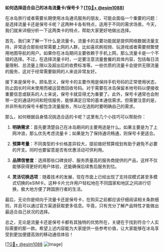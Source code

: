 **如何选择适合自己的冰岛流量卡/保号卡？[[TG💪+ @esim1088](https://t.me/s/esim1088)]**

在冰岛旅行或者需要长期使用冰岛通讯服务的朋友，可能会面临一个重要的问题：是选择流量卡还是保号卡呢？这两种卡各有特点，适用于不同的需求场景。今天，我们就来详细分析一下这两类卡的特点，帮助大家更好地做出选择。

首先，我们来了解一下什么是流量卡。流量卡的主要功能就是提供网络数据流量支持，非常适合那些经常需要上网的人群，比如喜欢刷视频、玩游戏或者需要频繁使用地图导航的用户。如果你在冰岛期间主要依赖于手机上网，那么流量卡是一个不错的选择。不过，在选择流量卡时，一定要注意流量套餐的具体内容，包括每日流量限制、总流量上限以及超出后的收费标准等。一些优质的流量卡会提供无限流量的服务，这对于经常需要联网的人来说非常友好。

接下来是保号卡。顾名思义，保号卡的主要作用是保持手机号码的正常使用状态，防止因长时间未使用而被运营商回收号码。对于需要在冰岛保留本地号码以便接收重要信息或联系的人士来说，保号卡就显得尤为重要了。此外，保号卡通常也会附带一定的通话时间和短信服务，能够满足日常的基本通信需求。但需要注意的是，并非所有的保号卡都包含流量服务，所以在选购时要明确自己的需求。

那么，如何根据自身情况挑选合适的卡呢？这里有几个小技巧可以帮助你：

1. **明确需求**：首先要清楚自己在冰岛期间的主要用途是什么。如果主要是为了上网冲浪，那么优先考虑流量卡；如果是为了保持通讯畅通，则保号卡更适合。
   
2. **预算考量**：不同类型的卡价格差异较大，提前做好预算规划有助于避免不必要的开支。同时也要留意是否有优惠活动可供利用。

3. **品牌信誉度**：选择那些口碑良好、服务质量高的服务商提供的产品，这样不仅能够获得更好的用户体验，还能确保后续售后服务到位。

4. **灵活切换选项**：随着技术的发展，现在市面上已经出现了支持双模式甚至多模式切换的eSIM卡。这种卡片允许用户轻松地在不同国家和地区之间进行切换，极大地方便了跨国旅行者的生活。

最后，无论你是倾向于流量卡还是保号卡，在购买之前都应该仔细阅读相关条款细则，并且可以通过官方渠道获取更多信息。毕竟，只有充分了解产品特性才能做出最适合自己状况的选择。

总之，无论是流量卡还是保号卡都有其独特的优势所在，关键在于找到符合个人实际需要的那一款。希望上述内容能为大家提供一些参考价值，让大家能够在冰岛享受到更加便捷高效的移动通信体验！

[[TG💪+ @esim1088](https://t.me/s/esim1088) ![Image](https://i.postimg.cc/4NQfJmqS/Snipaste-2025-05-13-00-14-12.png)]